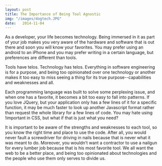 ```yaml
---
layout: post
title: The Importance of Being Tool Agnostic
img: "/images/dogtech.JPG"
date:   2014-11-04
---
```

As a developer, your life becomes technology. Being immersed in it as part of your job makes you very aware of the hardware and software that is out there and soon you will know your favorites. You may prefer using an android to an iPhone and you may prefer writing in a certain language, but preferences are different than tools.

Tools have telos. Technology has telos. Everything in software engineering is for a purpose, and being too opinionated over one technology or another makes it too easy to miss seeing a thing for its true purpose--capabilities and weaknesses and all.

Each programming language was built to solve some perplexing issue, and when one has a favorite, it becomes a bit too easy to fall into patterns. If you love JQuery, but your application only has a few lines of it for a specific function, it may be much faster to look up another Javascript format rather than request the whole library for a few lines of code. You may hate using !important in CSS, but what if that is just what you need?

It is important to be aware of the strengths and weaknesses to each tool, so you know the right time and place to use the code. After all, you would never fault a screwdriver for driving in nails because that is never what it was meant to do. Moreover, you wouldn’t want a contractor to use a nailgun for every lumber job because that is his most favorite tool. We all want the web to be a better place, and being too opinionated about technologies and the people who use them only serves to divide us.

<!--- image provided by Bishop Patterdale from http://www.morguefile.com/archive/display/893802 --->
